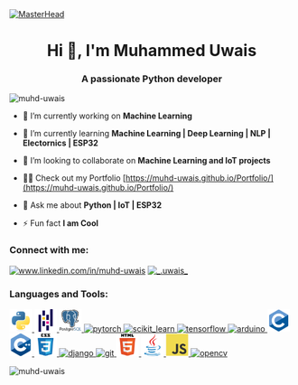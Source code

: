 <a href="https://muhd-uwais.github.io/Portfolio/">
  <img src="https://media.githubusercontent.com/media/Muhd-Uwais/banner/master/brain_gid_image.gif?token=BAV5XKFCBXZXAEQMCR2IZNDGRELTI" alt="MasterHead" height="450" width="100%">
</a>
<h1 align="center">Hi 👋, I'm Muhammed Uwais</h1>
<h3 align="center">A passionate Python developer </h3>

<p align="left"> <img src="https://komarev.com/ghpvc/?username=muhd-uwais&label=Profile%20views&color=0e75b6&style=flat" alt="muhd-uwais" /> </p>

- 🔭 I’m currently working on **Machine Learning**

- 🌱 I’m currently learning **Machine Learning | Deep Learning | NLP | Electornics | ESP32**

- 👯 I’m looking to collaborate on **Machine Learning and IoT projects**

- 👨‍💻 Check out my Portfolio [https://muhd-uwais.github.io/Portfolio/](https://muhd-uwais.github.io/Portfolio/)

- 💬 Ask me about **Python | IoT | ESP32**

- ⚡ Fun fact **I am Cool**

<h3 align="left">Connect with me:</h3>
<p align="left">
<a href="https://linkedin.com/in/www.linkedin.com/in/muhd-uwais" target="blank"><img align="center" src="https://raw.githubusercontent.com/rahuldkjain/github-profile-readme-generator/master/src/images/icons/Social/linked-in-alt.svg" alt="www.linkedin.com/in/muhd-uwais" height="20" width="30" /></a>
<a href="https://instagram.com/_.uwais_" target="blank"><img align="center" src="https://raw.githubusercontent.com/rahuldkjain/github-profile-readme-generator/master/src/images/icons/Social/instagram.svg" alt="_.uwais_" height="20" width="30" /></a>
</p>

<h3 align="left">Languages and Tools:</h3>
<p align="left"><a href="https://www.python.org" target="_blank" rel="noreferrer"> <img src="https://raw.githubusercontent.com/devicons/devicon/master/icons/python/python-original.svg" alt="python" width="40" height="40"/> </a><a href="https://pandas.pydata.org/" target="_blank" rel="noreferrer"> <img src="https://raw.githubusercontent.com/devicons/devicon/2ae2a900d2f041da66e950e4d48052658d850630/icons/pandas/pandas-original.svg" alt="pandas" width="40" height="40"/> </a> <a href="https://www.postgresql.org" target="_blank" rel="noreferrer"> <img src="https://raw.githubusercontent.com/devicons/devicon/master/icons/postgresql/postgresql-original-wordmark.svg" alt="postgresql" width="40" height="40"/> </a>  <a href="https://pytorch.org/" target="_blank" rel="noreferrer"> <img src="https://www.vectorlogo.zone/logos/pytorch/pytorch-icon.svg" alt="pytorch" width="40" height="40"/> </a> <a href="https://scikit-learn.org/" target="_blank" rel="noreferrer"> <img src="https://upload.wikimedia.org/wikipedia/commons/0/05/Scikit_learn_logo_small.svg" alt="scikit_learn" width="40" height="40"/> </a> <a href="https://www.tensorflow.org" target="_blank" rel="noreferrer"> <img src="https://www.vectorlogo.zone/logos/tensorflow/tensorflow-icon.svg" alt="tensorflow" width="40" height="40"/> </a> <a href="https://www.arduino.cc/" target="_blank" rel="noreferrer"> <img src="https://cdn.worldvectorlogo.com/logos/arduino-1.svg" alt="arduino" width="40" height="40"/> </a> <a href="https://www.cprogramming.com/" target="_blank" rel="noreferrer"> <img src="https://raw.githubusercontent.com/devicons/devicon/master/icons/c/c-original.svg" alt="c" width="40" height="40"/> </a> <a href="https://www.w3schools.com/cpp/" target="_blank" rel="noreferrer"> <img src="https://raw.githubusercontent.com/devicons/devicon/master/icons/cplusplus/cplusplus-original.svg" alt="cplusplus" width="40" height="40"/> </a> <a href="https://www.w3schools.com/css/" target="_blank" rel="noreferrer"> <img src="https://raw.githubusercontent.com/devicons/devicon/master/icons/css3/css3-original-wordmark.svg" alt="css3" width="40" height="40"/> </a> <a href="https://www.djangoproject.com/" target="_blank" rel="noreferrer"> <img src="https://cdn.worldvectorlogo.com/logos/django.svg" alt="django" width="40" height="40"/> </a> <a href="https://git-scm.com/" target="_blank" rel="noreferrer"> <img src="https://www.vectorlogo.zone/logos/git-scm/git-scm-icon.svg" alt="git" width="40" height="40"/> </a> <a href="https://www.w3.org/html/" target="_blank" rel="noreferrer"> <img src="https://raw.githubusercontent.com/devicons/devicon/master/icons/html5/html5-original-wordmark.svg" alt="html5" width="40" height="40"/> </a> <a href="https://www.java.com" target="_blank" rel="noreferrer"> <img src="https://raw.githubusercontent.com/devicons/devicon/master/icons/java/java-original.svg" alt="java" width="40" height="40"/> </a> <a href="https://developer.mozilla.org/en-US/docs/Web/JavaScript" target="_blank" rel="noreferrer"> <img src="https://raw.githubusercontent.com/devicons/devicon/master/icons/javascript/javascript-original.svg" alt="javascript" width="40" height="40"/> </a> <a href="https://opencv.org/" target="_blank" rel="noreferrer"> <img src="https://www.vectorlogo.zone/logos/opencv/opencv-icon.svg" alt="opencv" width="40" height="40"/> </a> </p>

<!-- <p><img align="left" src="https://github-readme-stats.vercel.app/api/top-langs?username=muhd-uwais&show_icons=true&locale=en&layout=compact&theme=tokyonight" alt="muhd-uwais" /></p> -->

<!-- <p>&nbsp;<img align="center" src="https://github-readme-stats.vercel.app/api?username=muhd-uwais&show_icons=true&locale=en&theme=tokyonight" alt="muhd-uwais" /></p> -->

<p><img align="center" src="https://github-readme-streak-stats.herokuapp.com/?user=muhd-uwais&&theme=tokyonight" alt="muhd-uwais" /></p>
